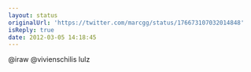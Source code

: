 ```yaml
---
layout: status
originalUrl: 'https://twitter.com/marcgg/status/176673107032014848'
isReply: true
date: 2012-03-05 14:18:45
---
```


@iraw @vivienschilis lulz
